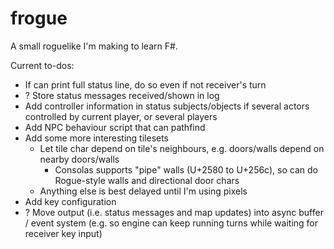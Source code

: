 # frogue

A small roguelike I'm making to learn F#.

Current to-dos:

- If can print full status line, do so even if not receiver's turn
- ? Store status messages received/shown in log
- Add controller information in status subjects/objects if several actors controlled by current player, or several players
- Add NPC behaviour script that can pathfind
- Add some more interesting tilesets
  - Let tile char depend on tile's neighbours, e.g. doors/walls depend on nearby doors/walls
    - Consolas supports "pipe" walls (U+2580 to U+256c), so can do Rogue-style walls and directional door chars
  - Anything else is best delayed until I'm using pixels
- Add key configuration
- ? Move output (i.e. status messages and map updates) into async buffer / event system (e.g. so engine can keep running turns while waiting for receiver key input)
